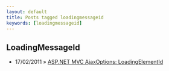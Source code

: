 ```yaml
---
layout: default
title: Posts tagged loadingmessageid
keywords: [loadingmessageid]
---
```

<h2 class="category">LoadingMessageId</h2>
<ul class="posts">
<li>
<p>
<span class="date">17/02/2011</span> &raquo; 
<a href="/blog/asp-net-mvc-ajaxoptions-loadingelementid">ASP.NET MVC AjaxOptions: LoadingElementId</a>
</p>
</li> 
</ul>
